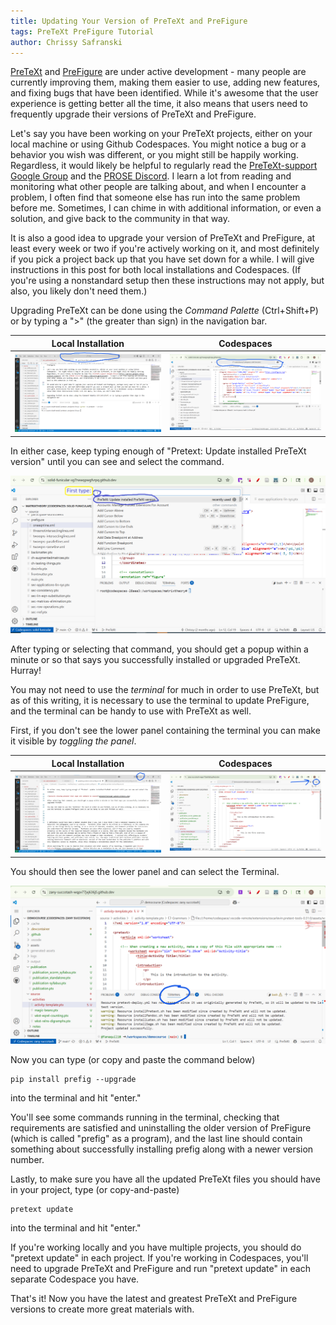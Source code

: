 ```yaml
---
title: Updating Your Version of PreTeXt and PreFigure
tags: PreTeXt PreFigure Tutorial
author: Chrissy Safranski
---
```


[PreTeXt](https://pretextbook.org/) and [PreFigure](https://prefigure.org/) are under active development - many people are currently improving them, making them easier to use, adding new features, and fixing bugs that have been identified.  While it's awesome that the user experience is getting better all the time, it also means that users need to frequently upgrade their versions of PreTeXt and PreFigure.


Let's say you have been working on your PreTeXt projects, either on your local machine or using Github Codespaces.  You might notice a bug or a behavior you wish was different, or you might still be happily working.  Regardless, it would likely be helpful to regularly read the [PreTeXt-support Google Group](https://groups.google.com/g/pretext-support) and the [PROSE Discord](https://discord.gg/Uuwk3xEX).  I learn a lot from reading and monitoring what other people are talking about, and when I encounter a problem, I often find that someone else has run into the same problem before me.  Sometimes, I can chime in with additional information, or even a solution, and give back to the community in that way.

It is also a good idea to upgrade your version of PreTeXt and PreFigure, at least every week or two if you're actively working on it, and most definitely if you pick a project back up that you have set down for a while. I will give instructions in this post for both local installations and Codespaces. (If you're using a nonstandard setup then these instructions may not apply, but also, you likely don't need them.)

Upgrading PreTeXt can be done using the *Command Palette* (Ctrl+Shift+P) or by typing a ">" (the greater than sign) in the navigation bar.

|Local Installation|Codespaces|
|:-:|:-:|
|![picture showing nav bar circled in local installation](/assets/images/20250528/local-nav-bar.png)|![picture showing nav bar circled in codespaces](/assets/images/20250528/codespaces-nav-bar.png) |


In either case, keep typing enough of "Pretext: Update installed PreTeXt version" until you can see and select the command.

![picture showing greater than sign and command to select](/assets/images/20250528/greaterthansign-update-pretext.png)

After typing or selecting that command, you should get a popup within a minute or so that says you successfully installed or upgraded PreTeXt.  Hurray!

You may not need to use the *terminal* for much in order to use PreTeXt, but as of this writing, it is necessary to use the terminal to update PreFigure, and the terminal can be handy to use with PreTeXt as well.

First, if you don't see the lower panel containing the terminal you can make it visible by *toggling the panel*.

| Local Installation | Codespaces|
|:-:|:-:|
|![picture showing toggle panel circled in local installation](/assets/images/20250528/local-toggle-panel.png)|![picture showing toggle panel circled in codespaces](/assets/images/20250528/codespaces-toggle-panel.png) |

You should then see the lower panel and can select the Terminal.

![picture showing the terminal in the lower panel](/assets/images/20250528/terminal-circled.png)

Now you can type (or copy and paste the command below)

```
pip install prefig --upgrade
```

into the terminal and hit "enter."

You'll see some commands running in the terminal, checking that requirements are satisfied and uninstalling the older version of PreFigure (which is called "prefig" as a program), and the last line should contain something about successfully installing prefig along with a newer version number.

Lastly, to make sure you have all the updated PreTeXt files you should have in your project, type (or copy-and-paste)

```
pretext update
```

into the terminal and hit "enter."

If you're working locally and you have multiple projects, you should do "pretext update" in each project. If you're working in Codespaces, you'll need to upgrade PreTeXt and PreFigure and run "pretext update" in each separate Codespace you have.

That's it!  Now you have the latest and greatest PreTeXt and PreFigure versions to create more great materials with.
